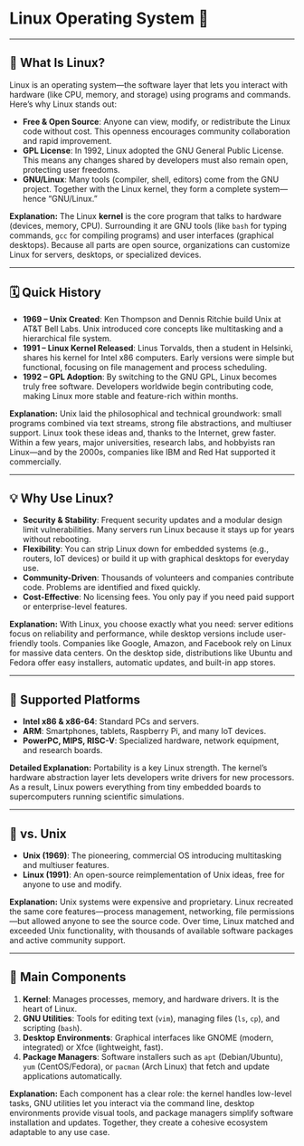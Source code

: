 # **Linux Operating System** 🐧

---

## 📜 What Is Linux?

Linux is an operating system—the software layer that lets you interact with hardware (like CPU, memory, and storage) using programs and commands. Here’s why Linux stands out:

- **Free & Open Source**: Anyone can view, modify, or redistribute the Linux code without cost. This openness encourages community collaboration and rapid improvement.
- **GPL License**: In 1992, Linux adopted the GNU General Public License. This means any changes shared by developers must also remain open, protecting user freedoms.
- **GNU/Linux**: Many tools (compiler, shell, editors) come from the GNU project. Together with the Linux kernel, they form a complete system—hence “GNU/Linux.”

**Explanation:** The Linux **kernel** is the core program that talks to hardware (devices, memory, CPU). Surrounding it are GNU tools (like `bash` for typing commands, `gcc` for compiling programs) and user interfaces (graphical desktops). Because all parts are open source, organizations can customize Linux for servers, desktops, or specialized devices.

---

## 🗓️ Quick History

- **1969 – Unix Created**: Ken Thompson and Dennis Ritchie build Unix at AT&T Bell Labs. Unix introduced core concepts like multitasking and a hierarchical file system.
- **1991 – Linux Kernel Released**: Linus Torvalds, then a student in Helsinki, shares his kernel for Intel x86 computers. Early versions were simple but functional, focusing on file management and process scheduling.
- **1992 – GPL Adoption**: By switching to the GNU GPL, Linux becomes truly free software. Developers worldwide begin contributing code, making Linux more stable and feature-rich within months.

**Explanation:**
Unix laid the philosophical and technical groundwork: small programs combined via text streams, strong file abstractions, and multiuser support. Linux took these ideas and, thanks to the Internet, grew faster. Within a few years, major universities, research labs, and hobbyists ran Linux—and by the 2000s, companies like IBM and Red Hat supported it commercially.

---

## 💡 Why Use Linux?

- **Security & Stability**: Frequent security updates and a modular design limit vulnerabilities. Many servers run Linux because it stays up for years without rebooting.
- **Flexibility**: You can strip Linux down for embedded systems (e.g., routers, IoT devices) or build it up with graphical desktops for everyday use.
- **Community-Driven**: Thousands of volunteers and companies contribute code. Problems are identified and fixed quickly.
- **Cost-Effective**: No licensing fees. You only pay if you need paid support or enterprise-level features.

**Explanation:**
With Linux, you choose exactly what you need: server editions focus on reliability and performance, while desktop versions include user-friendly tools. Companies like Google, Amazon, and Facebook rely on Linux for massive data centers. On the desktop side, distributions like Ubuntu and Fedora offer easy installers, automatic updates, and built-in app stores.

---

## 🔌 Supported Platforms

- **Intel x86 & x86-64**: Standard PCs and servers.
- **ARM**: Smartphones, tablets, Raspberry Pi, and many IoT devices.
- **PowerPC, MIPS, RISC-V**: Specialized hardware, network equipment, and research boards.

**Detailed Explanation:**
Portability is a key Linux strength. The kernel’s hardware abstraction layer lets developers write drivers for new processors. As a result, Linux powers everything from tiny embedded boards to supercomputers running scientific simulations.

---

## 🐢 vs. Unix

- **Unix (1969)**: The pioneering, commercial OS introducing multitasking and multiuser features.
- **Linux (1991)**: An open-source reimplementation of Unix ideas, free for anyone to use and modify.

**Explanation:**
Unix systems were expensive and proprietary. Linux recreated the same core features—process management, networking, file permissions—but allowed anyone to see the source code. Over time, Linux matched and exceeded Unix functionality, with thousands of available software packages and active community support.

---

## 📂 Main Components

1. **Kernel**: Manages processes, memory, and hardware drivers. It is the heart of Linux.
2. **GNU Utilities**: Tools for editing text (`vim`), managing files (`ls`, `cp`), and scripting (`bash`).
3. **Desktop Environments**: Graphical interfaces like GNOME (modern, integrated) or Xfce (lightweight, fast).
4. **Package Managers**: Software installers such as `apt` (Debian/Ubuntu), `yum` (CentOS/Fedora), or `pacman` (Arch Linux) that fetch and update applications automatically.

**Explanation:**
Each component has a clear role: the kernel handles low-level tasks, GNU utilities let you interact via the command line, desktop environments provide visual tools, and package managers simplify software installation and updates. Together, they create a cohesive ecosystem adaptable to any use case.


